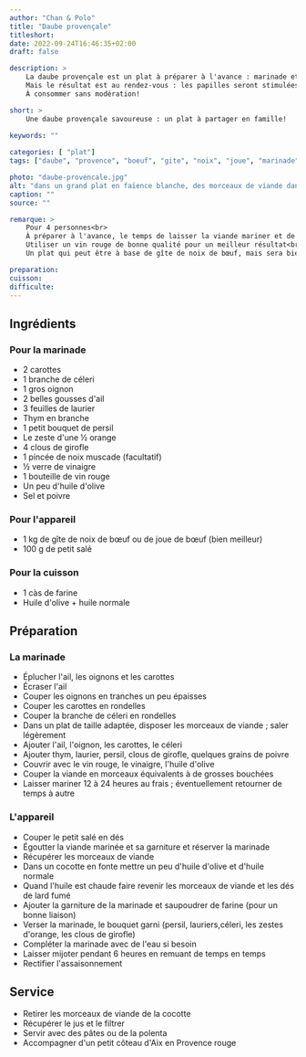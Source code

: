 ```yaml
---
author: "Chan & Polo"
title: "Daube provençale"
titleshort:
date: 2022-09-24T16:46:35+02:00
draft: false

description: >
    La daube provençale est un plat à préparer à l'avance : marinade et cuisson lente obligent.<br>
    Mais le résultat est au rendez-vous : les papilles seront stimulées par cette viande fondante et sa sauce goûteuse et savoureuse.<br>
    À consommer sans modération!

short: >
    Une daube provençale savoureuse : un plat à partager en famille!
    
keywords: ""

categories: [ "plat"]
tags: ["daube", "provence", "boeuf", "gite", "noix", "joue", "marinade", "vin", "rouge", "bouquet", "garni", "huile", "farine", "carotte", "oignon", "céleri", "girofle", "aix"]

photo: "daube-provencale.jpg"
alt: "dans un grand plat en faïence blanche, des morceaux de viande dans la sauce de la daube provençale ; quelques carottes en tronçons et des pluches de cerfeuil pour agrémenter le plat"
caption: ""
source: ""

remarque: >
    Pour 4 personnes<br>
    À préparer à l'avance, le temps de laisser la viande mariner et de faire une cuisson lente<br>
    Utiliser un vin rouge de bonne qualité pour un meilleur résultat<br>
    Un plat qui peut être à base de gîte de noix de bœuf, mais sera bien meilleur si vous optez pour de la joue de bœuf

preparation: 
cuisson: 
difficulte:
---
```



## Ingrédients
### Pour la marinade
- 2 carottes
- 1 branche de céleri
- 1 gros oignon
- 2 belles gousses d'ail
- 3 feuilles de laurier
- Thym en branche
- 1 petit bouquet de persil
- Le zeste d'une ½ orange
- 4 clous de girofle
- 1 pincée de noix muscade (facultatif)
- ½ verre de vinaigre
- 1 bouteille de vin rouge
- Un peu d'huile d'olive
- Sel et poivre
### Pour l'appareil
- 1 kg de gîte de noix de bœuf ou de joue de bœuf (bien meilleur)
- 100 g de petit salé
### Pour la cuisson
- 1 càs de farine
- Huile d'olive + huile normale

## Préparation
### La marinade
- Éplucher l'ail, les oignons et les carottes
- Écraser l'ail
- Couper les oignons en tranches un peu épaisses
- Couper les carottes en rondelles
- Couper la branche de céleri en rondelles
- Dans un plat de taille adaptée, disposer les morceaux de viande ; saler légèrement
- Ajouter l'ail, l'oignon, les carottes, le céleri
- Ajouter thym, laurier, persil, clous de girofle, quelques grains de poivre
- Couvrir avec le vin rouge, le vinaigre, l'huile d'olive
- Couper la viande en morceaux équivalents à de grosses bouchées
- Laisser mariner 12 à 24 heures au frais ; éventuellement retourner de temps à autre
### L'appareil
- Couper le petit salé en dés
- Égoutter la viande marinée et sa garniture et réserver la marinade
- Récupérer les morceaux de viande
- Dans un cocotte en fonte mettre un peu d'huile d'olive et d'huile normale
- Quand l'huile est chaude faire revenir les morceaux de viande et les dés de lard fumé
- Ajouter la garniture de la marinade et saupoudrer de farine (pour un bonne liaison)
- Verser la marinade, le bouquet garni (persil, lauriers,céleri, les zestes d'orange, les clous de girofle)
- Compléter la marinade avec de l'eau si besoin
- Laisser mijoter pendant 6 heures en remuant de temps en temps
- Rectifier l'assaisonnement
## Service
- Retirer les morceaux de viande de la cocotte
- Récupérer le jus et le filtrer
- Servir avec des pâtes ou de la polenta
- Accompagner d'un petit côteau d'Aix en Provence rouge